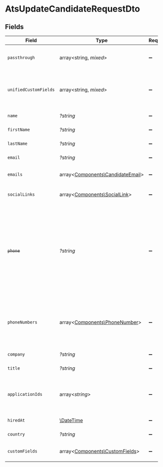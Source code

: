 # AtsUpdateCandidateRequestDto


## Fields

| Field                                                                                                                                           | Type                                                                                                                                            | Required                                                                                                                                        | Description                                                                                                                                     | Example                                                                                                                                         |
| ----------------------------------------------------------------------------------------------------------------------------------------------- | ----------------------------------------------------------------------------------------------------------------------------------------------- | ----------------------------------------------------------------------------------------------------------------------------------------------- | ----------------------------------------------------------------------------------------------------------------------------------------------- | ----------------------------------------------------------------------------------------------------------------------------------------------- |
| `passthrough`                                                                                                                                   | array<string, *mixed*>                                                                                                                          | :heavy_minus_sign:                                                                                                                              | Value to pass through to the provider                                                                                                           | {<br/>"other_known_names": "John Doe"<br/>}                                                                                                     |
| `unifiedCustomFields`                                                                                                                           | array<string, *mixed*>                                                                                                                          | :heavy_minus_sign:                                                                                                                              | Custom Unified Fields configured in your StackOne project                                                                                       | {<br/>"my_project_custom_field_1": "REF-1236",<br/>"my_project_custom_field_2": "some other value"<br/>}                                        |
| `name`                                                                                                                                          | *?string*                                                                                                                                       | :heavy_minus_sign:                                                                                                                              | Candidate name                                                                                                                                  | Romain Sestier                                                                                                                                  |
| `firstName`                                                                                                                                     | *?string*                                                                                                                                       | :heavy_minus_sign:                                                                                                                              | Candidate first name                                                                                                                            | Romain                                                                                                                                          |
| `lastName`                                                                                                                                      | *?string*                                                                                                                                       | :heavy_minus_sign:                                                                                                                              | Candidate last name                                                                                                                             | Sestier                                                                                                                                         |
| `email`                                                                                                                                         | *?string*                                                                                                                                       | :heavy_minus_sign:                                                                                                                              | Candidate email                                                                                                                                 | sestier.romain123@gmail.com                                                                                                                     |
| `emails`                                                                                                                                        | array<[Components\CandidateEmail](../../Models/Components/CandidateEmail.md)>                                                                   | :heavy_minus_sign:                                                                                                                              | List of candidate emails                                                                                                                        |                                                                                                                                                 |
| `socialLinks`                                                                                                                                   | array<[Components\SocialLink](../../Models/Components/SocialLink.md)>                                                                           | :heavy_minus_sign:                                                                                                                              | List of candidate social links                                                                                                                  |                                                                                                                                                 |
| ~~`phone`~~                                                                                                                                     | *?string*                                                                                                                                       | :heavy_minus_sign:                                                                                                                              | : warning: ** DEPRECATED **: This will be removed in a future release, please migrate away from it as soon as possible.<br/><br/>Candidate phone number | +16178294093                                                                                                                                    |
| `phoneNumbers`                                                                                                                                  | array<[Components\PhoneNumber](../../Models/Components/PhoneNumber.md)>                                                                         | :heavy_minus_sign:                                                                                                                              | List of candidate phone numbers including the type of the number when available                                                                 |                                                                                                                                                 |
| `company`                                                                                                                                       | *?string*                                                                                                                                       | :heavy_minus_sign:                                                                                                                              | Candidate company                                                                                                                               | Company Inc.                                                                                                                                    |
| `title`                                                                                                                                         | *?string*                                                                                                                                       | :heavy_minus_sign:                                                                                                                              | Candidate title                                                                                                                                 | Software Engineer                                                                                                                               |
| `applicationIds`                                                                                                                                | array<*string*>                                                                                                                                 | :heavy_minus_sign:                                                                                                                              | List of candidate application IDs                                                                                                               | [<br/>"123e4567-e89b-12d3-a456-426614174000",<br/>"523e1234-e89b-fdd2-a456-762545121101"<br/>]                                                  |
| `hiredAt`                                                                                                                                       | [\DateTime](https://www.php.net/manual/en/class.datetime.php)                                                                                   | :heavy_minus_sign:                                                                                                                              | Candidate hired date                                                                                                                            | 2021-01-01T01:01:01.000Z                                                                                                                        |
| `country`                                                                                                                                       | *?string*                                                                                                                                       | :heavy_minus_sign:                                                                                                                              | Candidate country                                                                                                                               | United States                                                                                                                                   |
| `customFields`                                                                                                                                  | array<[Components\CustomFields](../../Models/Components/CustomFields.md)>                                                                       | :heavy_minus_sign:                                                                                                                              | The candidate custom fields                                                                                                                     |                                                                                                                                                 |